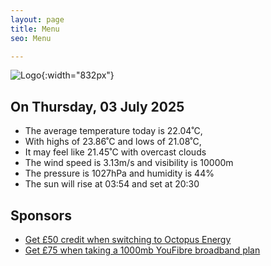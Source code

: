 ```yaml
---
layout: page
title: Menu
seo: Menu

---
```


![Logo](/images/logo.jpg){:width="832px"}

<!-- weather_marker starts -->
## On Thursday, 03 July 2025

- The average temperature today is 22.04˚C,
- With highs of 23.86˚C and lows of 21.08˚C,
- It may feel like 21.45˚C with overcast clouds
- The wind speed is 3.13m/s and visibility is 10000m
- The pressure is 1027hPa and humidity is 44%
- The sun will rise at 03:54 and set at 20:30

<!-- weather_marker ends -->

## Sponsors

- [Get £50 credit when switching to Octopus Energy](https://bit.ly/3oD1nnS)
- [Get £75 when taking a 1000mb YouFibre broadband plan](https://aklam.io/91zWhU?)

